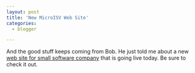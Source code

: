 ```yaml
---
layout: post
title: 'New MicroISV Web Site'
categories:
  - blogger

---
```


And the good stuff keeps coming from Bob.  He just told me about a new <a href="http://mymicroisv.com/">web site for small software company</a> that is going live today.  Be sure to check it out.

